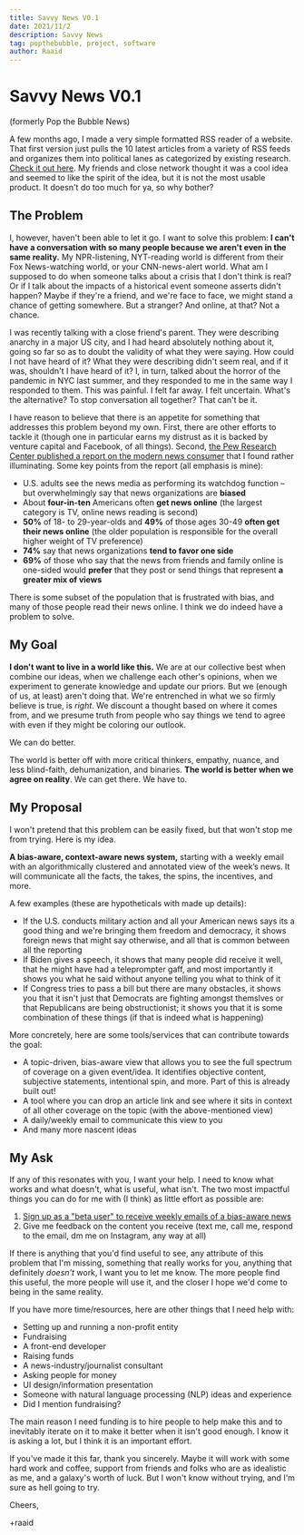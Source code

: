 ```yaml
---
title: Savvy News V0.1
date: 2021/11/2
description: Savvy News
tag: popthebubble, project, software
author: Raaid
---
```


# Savvy News V0.1
(formerly Pop the Bubble News)

A few months ago, I made a very simple formatted RSS reader of a website. That first version just pulls the 10 latest articles from a variety of RSS feeds and organizes them into political lanes as categorized by existing research. [Check it out here](https://popthebubble.news/). My friends and close network thought it was a cool idea and seemed to like the spirit of the idea, but it is not the most usable product. It doesn't do too much for ya, so why bother?

## The Problem

I, however, haven't been able to let it go. I want to solve this problem: **I can't have a conversation with so many people because we aren't even in the same reality.** My NPR-listening, NYT-reading world is different from their Fox News-watching world, or your CNN-news-alert world. What am I supposed to do when someone talks about a crisis that I don't think is real? Or if I talk about the impacts of a historical event someone asserts didn't happen? Maybe if they're a friend, and we're face to face, we might stand a chance of getting somewhere. But a stranger? And online, at that? Not a chance.

I was recently talking with a close friend's parent. They were describing anarchy in a major US city, and I had heard absolutely nothing about it, going so far so as to doubt the validity of what they were saying. How could I not have heard of it? What they were describing didn't seem real, and if it was, shouldn't I have heard of it? I, in turn, talked about the horror of the pandemic in NYC last summer, and they responded to me in the same way I responded to them. This was painful. I felt far away. I felt uncertain. What's the alternative? To stop conversation all together? That can't be it.

I have reason to believe that there is an appetite for something that addresses this problem beyond my own. First, there are other efforts to tackle it (though one in particular earns my distrust as it is backed by venture capital and Facebook, of all things). Second, [the Pew Research Center published a report on the modern news consumer](https://www.pewresearch.org/journalism/2016/07/07/the-modern-news-consumer/) that I found rather illuminating. Some key points from the report (all emphasis is mine):

- U.S. adults see the news media as performing its watchdog function – but overwhelmingly say that news organizations are **biased**
- About **four-in-ten** Americans often **get news online** (the largest category is TV, online news reading is second)
- **50%** of 18- to 29-year-olds and **49%** of those ages 30-49 **often get their news online** (the older population is responsible for the overall higher weight of TV preference)
- **74%** say that news organizations **tend to favor one side**
- **69%** of those who say that the news from friends and family online is one-sided would **prefer** that they post or send things that represent **a greater mix of views**

There is some subset of the population that is frustrated with bias, and many of those people read their news online. I think we do indeed have a problem to solve.

## My Goal

**I don't want to live in a world like this.** We are at our collective best when combine our ideas, when we challenge each other's opinions, when we experiment to generate knowledge and update our priors. But we (enough of us, at least) aren't doing that. We're entrenched in what we so firmly believe is true, is *right*. We discount a thought based on where it comes from, and we presume truth from people who say things we tend to agree with even if they might be coloring our outlook.

We can do better.

The world is better off with more critical thinkers, empathy, nuance, and less blind-faith, dehumanization, and binaries. **The world is better when we agree on reality**. We can get there. We have to.

## My Proposal

I won't pretend that this problem can be easily fixed, but that won't stop me from trying. Here is my idea.

**A bias-aware, context-aware news system,** starting with a weekly email with an algorithmically clustered and annotated view of the week’s news. It will communicate all the facts, the takes, the spins, the incentives, and more.

A few examples (these are hypotheticals with made up details):
- If the U.S. conducts military action and all your American news says its a good thing and we're bringing them freedom and democracy, it shows foreign news that might say otherwise, and all that is common between all the reporting
- If Biden gives a speech, it shows that many people did receive it well, that he might have had a teleprompter gaff, and most importantly it shows you what he said without anyone telling you what to think of it
- If Congress tries to pass a bill but there are many obstacles, it shows you that it isn't just that Democrats are fighting amongst themslves or that Republicans are being obstructionist; it shows you that it is some combination of these things (if that is indeed what is happening)

More concretely, here are some tools/services that can contribute towards the goal:

- A topic-driven, bias-aware view that allows you to see the full spectrum of coverage on a given event/idea. It identifies objective content, subjective statements, intentional spin, and more. Part of this is already built out!
- A tool where you can drop an article link and see where it sits in context of all other coverage on the topic (with the above-mentioned view)
- A daily/weekly email to communicate this view to you
- And many more nascent ideas

## My Ask

If any of this resonates with you, I want your help. I need to know what works and what doesn't, what is useful, what isn't. The two most impactful things you can do for me with (I think) as little effort as possible are:

1. [Sign up as a "beta user" to receive weekly emails of a bias-aware news](https://forms.gle/6u2PDJGRiJno5EK96)
2. Give me feedback on the content you receive (text me, call me, respond to the email, dm me on Instagram, any way at all)

If there is anything that you'd find useful to see, any attribute of this problem that I'm missing, something that really works for you, anything that definitely *doesn't* work, I want you to let me know. The more people find this useful, the more people will use it, and the closer I hope we'd come to being in the same reality.

If you have more time/resources, here are other things that I need help with:

- Setting up and running a non-profit entity
- Fundraising
- A front-end developer
- Raising funds
- A news-industry/journalist consultant
- Asking people for money
- UI design/information presentation
- Someone with natural language processing (NLP) ideas and experience
- Did I mention fundraising?

The main reason I need funding is to hire people to help make this and to inevitably iterate on it to make it better when it isn't good enough. I know it is asking a lot, but I think it is an important effort.

If you've made it this far, thank you sincerely. Maybe it will work with some hard work and coffee, support from friends and folks who are as idealistic as me, and a galaxy's worth of luck. But I won't know without trying, and I'm sure as hell going to try.

Cheers,

+raaid
